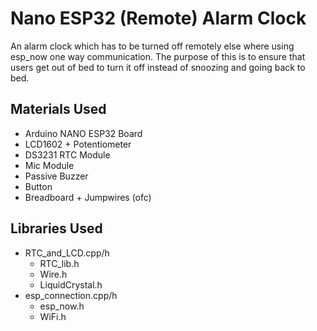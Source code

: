 # Nano ESP32 (Remote) Alarm Clock 
An alarm clock which has to be turned off remotely else where using esp_now one way communication. The purpose of this is to ensure that users get out of bed to turn it off instead of snoozing and going back to bed. 

## Materials Used
- Arduino NANO ESP32 Board
- LCD1602 + Potentiometer
- DS3231 RTC Module
- Mic Module 
- Passive Buzzer 
- Button
- Breadboard + Jumpwires (ofc)

## Libraries Used
* RTC_and_LCD.cpp/h
  - RTC_lib.h
  - Wire.h
  - LiquidCrystal.h
* esp_connection.cpp/h
  - esp_now.h
  - WiFi.h
     
